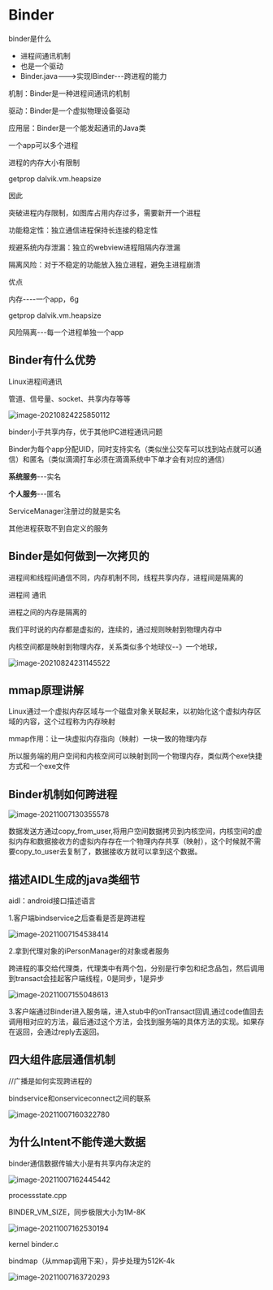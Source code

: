 # Binder

binder是什么

- 进程间通讯机制
- 也是一个驱动
- Binder.java--->实现IBinder---跨进程的能力



机制：Binder是一种进程间通讯的机制

驱动：Binder是一个虚拟物理设备驱动

应用层：Binder是一个能发起通讯的Java类



一个app可以多个进程

进程的内存大小有限制

getprop dalvik.vm.heapsize



因此

突破进程内存限制，如图库占用内存过多，需要新开一个进程

功能稳定性：独立通信进程保持长连接的稳定性

规避系统内存泄漏：独立的webview进程阻隔内存泄漏

隔离风险：对于不稳定的功能放入独立进程，避免主进程崩溃

优点

内存----一个app，6g

getprop dalvik.vm.heapsize



风险隔离---每一个进程单独一个app



## Binder有什么优势

Linux进程间通讯

管道、信号量、socket、共享内存等等

![image-20210824225850112](C:\Users\Admin\AppData\Roaming\Typora\typora-user-images\image-20210824225850112.png)

binder小于共享内存，优于其他IPC进程通讯问题

Binder为每个app分配UID，同时支持实名（类似坐公交车可以找到站点就可以通信）和匿名（类似滴滴打车必须在滴滴系统中下单才会有对应的通信）



**系统服务**---实名

**个人服务**---匿名

ServiceManager注册过的就是实名

其他进程获取不到自定义的服务



## Binder是如何做到一次拷贝的

进程间和线程间通信不同，内存机制不同，线程共享内存，进程间是隔离的

进程间 通讯

进程之间的内存是隔离的

我们平时说的内存都是虚拟的，连续的，通过规则映射到物理内存中

内核空间都是映射到物理内存，关系类似多个地球仪--》一个地球，

![image-20210824231145522](C:\Users\Admin\AppData\Roaming\Typora\typora-user-images\image-20210824231145522.png)

## mmap原理讲解

Linux通过一个虚拟内存区域与一个磁盘对象关联起来，以初始化这个虚拟内存区域的内容，这个过程称为内存映射

mmap作用：让一块虚拟内存指向（映射）一块一致的物理内存

所以服务端的用户空间和内核空间可以映射到同一个物理内存，类似两个exe快捷方式和一个exe文件

## Binder机制如何跨进程

![image-20211007130355578](C:\Users\Admin\AppData\Roaming\Typora\typora-user-images\image-20211007130355578.png)

数据发送方通过copy_from_user,将用户空间数据拷贝到内核空间，内核空间的虚拟内存和数据接收方的虚拟内存存在一个物理内存共享（映射），这个时候就不需要copy_to_user去复制了，数据接收方就可以拿到这个数据。

## 描述AIDL生成的java类细节

aidl：android接口描述语言

1.客户端bindservice之后查看是否是跨进程

![image-20211007154538414](C:\Users\Admin\AppData\Roaming\Typora\typora-user-images\image-20211007154538414.png)



2.拿到代理对象的iPersonManager的对象或者服务

跨进程的事交给代理类，代理类中有两个包，分别是行李包和纪念品包，然后调用到transact会挂起客户端线程，0是同步，1是异步

![image-20211007155048613](C:\Users\Admin\AppData\Roaming\Typora\typora-user-images\image-20211007155048613.png)

3.客户端通过Binder进入服务端，进入stub中的onTransact回调,通过code值回去调用相对应的方法，最后通过这个方法，会找到服务端的具体方法的实现。如果存在返回，会通过reply去返回。





## 四大组件底层通信机制

//广播是如何实现跨进程的

bindservice和onserviceconnect之间的联系

![image-20211007160322780](C:\Users\Admin\AppData\Roaming\Typora\typora-user-images\image-20211007160322780.png)

## 为什么Intent不能传递大数据

binder通信数据传输大小是有共享内存决定的

![image-20211007162445442](C:\Users\Admin\AppData\Roaming\Typora\typora-user-images\image-20211007162445442.png)

processstate.cpp

BINDER_VM_SIZE，同步极限大小为1M-8K

![image-20211007162530194](C:\Users\Admin\AppData\Roaming\Typora\typora-user-images\image-20211007162530194.png)

kernel binder.c

bindmap（从mmap调用下来），异步处理为512K-4k

![image-20211007163720293](C:\Users\Admin\AppData\Roaming\Typora\typora-user-images\image-20211007163720293.png)
